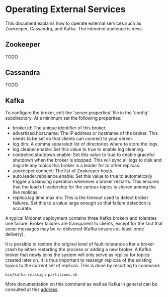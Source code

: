 # Operating External Services

This document explains how to operate external services such as Zookeeper,
Cassandra, and Kafka. The intended audience is devs.

## Zookeeper

TODO

## Cassandra

TODO

## Kafka

To configure the broker, edit the 'server.properties' file in the 'config'
subdirectory. At a minimum set the following properties:

* broker.id: The unique identifier of this broker.
* advertised.host.name: The IP address or hostname of the broker. This needs to
  be set so that clients can connect to your server.
* log.dirs: A comma separated list of directories where to store the logs.
* log.cleaner.enable: Set this value to true to enable log cleaning.
* controlled.shutdown.enable: Set this value to true to enable graceful shutdown
  when the broker is stopped. This will sync all logs to disk and migrate any
  topics this broker is a leader for to other replicas.
* zookeeper.connect: The list of Zookeeper hosts.
* auto.leader.rebalance.enable: Set this value to true to automatically trigger
  a balancing operation whenever a broker restarts. This ensures that the load
  of leadership for the various topics is shared among the live replicas.
* replica.lag.time.max.ms: This is the timeout used to detect broker failures.
                           Set this to a value large enough so that failure
                           detection is accurate.

A typical Midonet deployment contains three Kafka brokers and tolerates one
failure. Broker failures are transparent to clients, except for the fact that
some messages may be re-delivered (Kafka ensures at-least-once delivery).

It is possible to restore the original level of fault-tolerance after a broker
crash by either restarting the process or adding a new broker. A Kafka
broker that newly joins the system will only serve as replica for topics
created later on. It is thus important to reassign replicas of the existing
topics to the current set of replicas. This is done by resorting to command:

    bin/kafka-reassign-partitions.sh

More documentation on this command as well as Kafka in general can be consulted
at this [address](http://kafka.apache.org/documentation.html).